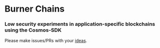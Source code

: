 # Burner Chains
### Low security experiments in application-specific blockchains using the Cosmos-SDK
Please make issues/PRs with your [ideas](https://github.com/allinbits/burner-chains/tree/master/ideas).
